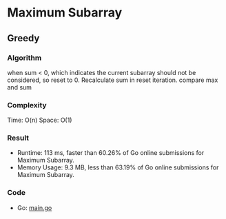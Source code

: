 # Maximum Subarray
## Greedy
### Algorithm
when sum < 0, which indicates the current subarray should not be considered, so reset to 0.
Recalculate sum in reset iteration. compare max and sum
### Complexity
Time: O(n)
Space: O(1)
### Result
- Runtime: 113 ms, faster than 60.26% of Go online submissions for Maximum Subarray.
- Memory Usage: 9.3 MB, less than 63.19% of Go online submissions for Maximum Subarray.
### Code
- Go: [main.go](#maingo)